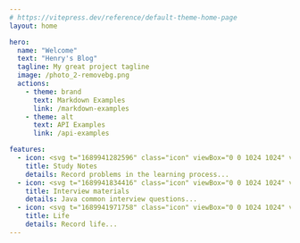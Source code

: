 ```yaml
---
# https://vitepress.dev/reference/default-theme-home-page
layout: home

hero:
  name: "Welcome"
  text: "Henry's Blog"
  tagline: My great project tagline
  image: /photo_2-removebg.png
  actions:
    - theme: brand
      text: Markdown Examples
      link: /markdown-examples
    - theme: alt
      text: API Examples
      link: /api-examples

features:
  - icon: <svg t="1689941282596" class="icon" viewBox="0 0 1024 1024" version="1.1" xmlns="http://www.w3.org/2000/svg" p-id="2891" width="200" height="200"><path d="M698.75394446 214.56615084h32.65945259v588.7004672h-32.65945259z" fill="#92DEEB" p-id="2892"></path><path d="M714.25334499 197.54448784v557.56327594h-510.64991061V254.28336642c0-31.4139648 25.46330169-56.73887858 56.73887972-56.73887858h453.91103089z" fill="#FFFFFF" p-id="2893"></path><path d="M554.83093447 249.02464058h108.08064455v176.58246258h-108.08064455zM554.83093447 478.88629534h108.08064455v14.66907534h-108.08064455zM554.83093447 512.92962249h108.08064455v14.66907534h-108.08064455zM554.83093447 546.97294964h108.08064455v14.66907648h-108.08064455zM554.83093447 581.01627678h108.08064455v14.66907648h-108.08064455zM554.83093447 615.05960393h108.08064455v14.66907648h-108.08064455zM554.83093447 444.84296706h108.08064455v14.66907648h-108.08064455z" fill="#E6E5E5" p-id="2894"></path><path d="M260.3423141 698.36888521c-14.53068857 0-29.06137714 5.53550051-40.13237817 16.60650155s-16.60650155 25.6016896-16.60650155 40.13237702 5.53550051 29.06137714 16.60650155 40.13237818 25.6016896 16.60650155 40.13237817 16.60650154h453.91103089v-113.47775829h-453.91103089z" fill="#D9D8D7" p-id="2895"></path><path d="M620.14983851 180.5228237v461.10718293c0 35.98075221-29.33815182 65.31890403-65.31890404 65.31890403H260.3423141c-12.87003819 0-25.04813909 4.98195001-34.04332829 14.11552598-9.13357597 9.13357597-14.11552597 21.17328896-14.11552597 34.04332714H195.02340893v-509.26603491c0-35.98075221 29.19976505-65.31890403 65.31890517-65.31890517h359.80752441z" fill="#ADECF7" p-id="2896"></path><path d="M308.22439139 444.84296706h264.04336868v14.66907648H308.22439139zM308.22439139 478.88629534h264.04336868v14.66907534H308.22439139zM308.22439139 410.79963991h264.04336868v14.66907648H308.22439139zM364.96327111 376.75631276h150.42722247v14.66907534H364.96327111z" fill="#FFFFFF" p-id="2897"></path><path d="M195.02340893 245.84172887v509.26603491h17.02166414c0-12.87003819 4.98195001-25.04813909 14.11552597-34.04332714 9.13357597-9.13357597 21.17328896-14.11552597 34.04332715-14.11552598V180.5228237c-35.98075221 0-65.18051726 29.19976505-65.18051726 65.31890517z" fill="#92DEEB" p-id="2898"></path><path d="M620.14983851 180.5228237v461.10718293c0-35.98075221-29.19976505-65.18051726-65.31890404-65.18051726V115.34230644c36.11914013 0 65.31890403 29.19976505 65.31890404 65.18051726z" fill="#76D0DE" p-id="2899"></path><path d="M260.3423141 803.26661804c-12.87003819 0-25.04813909-4.98195001-34.18171506-14.11552597-9.13357597-9.13357597-14.11552597-21.17328896-14.11552597-34.18171506 0-12.87003819 4.98195001-24.90975232 14.11552597-34.04332715 9.13357597-9.13357597 21.17328896-14.11552597 34.04332715-14.1155271h294.48862037c35.98075221 0 65.31890403-29.33815182 65.31890517-65.31890404 0-35.98075221-29.33815182-65.18051726-65.31890517-65.18051726v17.02166414c26.57040157 0 48.15885312 21.58845155 48.15885312 48.29724103 0 26.57040157-21.58845155 48.29724103-48.15885312 48.29724103H260.3423141c-17.43682674 0-33.76655246 6.7809883-46.08304128 19.09747598-12.31648882 12.31648882-19.09747598 28.78460245-19.09747599 46.08304014 0 17.43682674 6.7809883 33.90494037 19.09747599 46.2214292 12.31648882 12.31648882 28.64621454 19.09747598 46.08304128 19.09747598h470.93269504v-17.02166414H260.3423141z" fill="#76D0DE" p-id="2900"></path><path d="M321.64798009 755.10776378h-61.30566599V851.01030857l30.58363961-30.58363961 30.72202638 30.58363961z" fill="#F77B55" p-id="2901"></path><path d="M833.40499171 264.0569845h-11.90132622l-9.27196274 30.30686492h30.4452517z" fill="#FFFFFF" p-id="2902"></path><path d="M833.40499171 409.69254004h-3.73646336l3.45968754 30.30686492h9.54873856z" fill="#CCCBCA" p-id="2903"></path><path d="M812.23170275 294.36384942h30.4452517v418.62221597h-30.4452517z" fill="#F77B55" p-id="2904"></path><path d="M833.12821589 318.63644201h9.54873856v418.62221597h-9.54873856z" fill="#EE643C" p-id="2905"></path><path d="M833.40499171 264.0569845l-5.9506631-19.65102649-5.95066312 19.65102649z" fill="#656A73" p-id="2906"></path><path d="M833.40499171 264.0569845l-5.9506631-19.65102649 2.21419974 19.65102649z" fill="#232E38" p-id="2907"></path><path d="M812.23170275 712.98606539h30.4452517v17.71360142h-30.4452517z" fill="#F2F2F2" p-id="2908"></path><path d="M833.12821589 737.25865798h9.54873856v17.71360142h-9.54873856z" fill="#CCCBCA" p-id="2909"></path><path d="M842.67695445 747.72133095c0 3.87485013-1.52226247 7.74970027-4.42840064 10.79422522-3.04452494 3.04452494-6.91937507 4.42840064-10.7942252 4.42840064s-7.74970027-1.52226247-10.79422635-4.42840064c-2.90613817-3.04452494-4.42840064-6.91937507-4.42839951-10.79422522v-17.02166414h30.4452517v17.02166414z" fill="#474F59" p-id="2910"></path><path d="M816.79849017 758.51555617c-1.66065038-1.79903715-2.90613817-3.73646222-3.59807545-5.95066198 1.52226247 0.55355051 3.18291285 0.83032519 4.84356323 0.83032406 3.87485013 0 7.74970027-1.52226247 10.79422522-4.42839951 3.04452494-3.04452494 4.42840064-6.91937507 4.42840064-10.79422635v-7.47292558h9.54873856v17.02166414c0 3.87485013-1.52226247 7.74970027-4.42840064 10.79422522-3.04452494 3.04452494-6.91937507 4.42840064-10.79422522 4.42840064-4.01323805 0-7.88808818-1.52226247-10.79422634-4.42840064z" fill="#232E38" p-id="2911"></path></svg>
    title: Study Notes
    details: Record problems in the learning process...
  - icon: <svg t="1689941834416" class="icon" viewBox="0 0 1024 1024" version="1.1" xmlns="http://www.w3.org/2000/svg" p-id="14126" width="200" height="200"><path d="M149.861452 92.025796l724.277096 0 0 910.671936-724.277096 0 0-910.671936Z" fill="#9FDBAD" p-id="14127"></path><path d="M835.155398 113.328063a17.680882 17.680882 0 0 1 17.680882 17.680882v832.492615a17.680882 17.680882 0 0 1-17.680882 17.680882H188.844602a17.680882 17.680882 0 0 1-17.680882-17.680882V131.008945a17.680882 17.680882 0 0 1 17.680882-17.680882h646.310796m0-42.604535H188.844602A60.285417 60.285417 0 0 0 128.559185 131.008945v832.492615a60.285417 60.285417 0 0 0 60.285417 60.285417h646.310796A60.285417 60.285417 0 0 0 895.440815 963.50156V131.008945a60.285417 60.285417 0 0 0-60.285417-60.285417z" fill="#5C2D51" p-id="14128"></path><path d="M320.279592 21.302268l383.440816 0 0 127.813605-383.440816 0 0-127.813605Z" fill="#FDCA89" p-id="14129"></path><path d="M678.796755 42.604535a3.621385 3.621385 0 0 1 3.621385 3.621386v77.966299a3.621385 3.621385 0 0 1-3.621385 3.621385H345.203245a3.621385 3.621385 0 0 1-3.621385-3.621385V46.225921a3.621385 3.621385 0 0 1 3.621385-3.621386h333.59351m0-42.604535H345.203245A46.225921 46.225921 0 0 0 298.977325 46.225921v77.966299A46.225921 46.225921 0 0 0 345.203245 170.41814h333.59351A46.225921 46.225921 0 0 0 725.022675 124.19222V46.225921A46.225921 46.225921 0 0 0 678.796755 0z" fill="#5C2D51" p-id="14130"></path><path d="M353.51113 386.636156l412.624922 0 0 63.906802-412.624922 0 0-63.906802Z" fill="#5C2D51" p-id="14131"></path><path d="M353.51113 547.255253l412.624922 0 0 63.906802-412.624922 0 0-63.906802Z" fill="#5C2D51" p-id="14132"></path><path d="M353.51113 707.87435l412.624922 0 0 63.906802-412.624922 0 0-63.906802Z" fill="#5C2D51" p-id="14133"></path><path d="M257.650926 386.636156l63.906802 0 0 63.906802-63.906802 0 0-63.906802Z" fill="#5C2D51" p-id="14134"></path><path d="M257.650926 547.255253l63.906802 0 0 63.906802-63.906802 0 0-63.906802Z" fill="#5C2D51" p-id="14135"></path><path d="M257.650926 707.87435l63.906802 0 0 63.906802-63.906802 0 0-63.906802Z" fill="#5C2D51" p-id="14136"></path></svg>
    title: Interview materials
    details: Java common interview questions...
  - icon: <svg t="1689941971758" class="icon" viewBox="0 0 1024 1024" version="1.1" xmlns="http://www.w3.org/2000/svg" p-id="16518" width="200" height="200"><path d="M400.170881 339.701111m-334.86967 0a334.869669 334.869669 0 1 0 669.739339 0 334.869669 334.869669 0 1 0-669.739339 0Z" fill="#8CF6FB" p-id="16519"></path><path d="M802.014484 777.943591c-7.279775 5.82382-14.559551 8.735731-23.295282 8.73573-20.383371 0-36.398877-16.015506-36.398877-36.398877 0-10.191686 4.367865-20.383371 11.647641-27.663146 154.331239-135.403823 168.89079-369.812591 33.486967-524.143831S417.642342 29.582678 263.311103 164.986501C110.435819 301.846278 94.420313 536.255047 229.824136 690.586286c10.191686 11.647641 21.839326 23.295281 33.486967 33.486967 14.559551 13.103596 16.015506 36.398877 2.91191 50.958428-13.103596 14.559551-36.398877 16.015506-50.958428 2.91191C31.814245 616.332577 14.342783 335.333245 175.953798 150.42695S618.564143-50.494852 803.470439 111.116162s202.377757 442.610345 39.310787 626.060686c-13.103596 14.559551-26.207192 27.663147-40.766742 40.766743z" fill="#3C2DCB" p-id="16520"></path><path d="M320.093351 820.166288h363.988771c20.383371 0 36.398877 16.015506 36.398877 36.398877S704.465493 892.964042 684.082122 892.964042h-363.988771c-20.383371 0-36.398877-16.015506-36.398877-36.398877s16.015506-36.398877 36.398877-36.398877z m87.357305 131.035958h189.274161c20.383371 0 36.398877 16.015506 36.398877 36.398877S617.108188 1024 596.724817 1024h-189.274161c-20.383371 0-36.398877-16.015506-36.398877-36.398877s16.015506-36.398877 36.398877-36.398877z" fill="#D098FF" p-id="16521"></path></svg>
    title: Life
    details: Record life...
---
```


